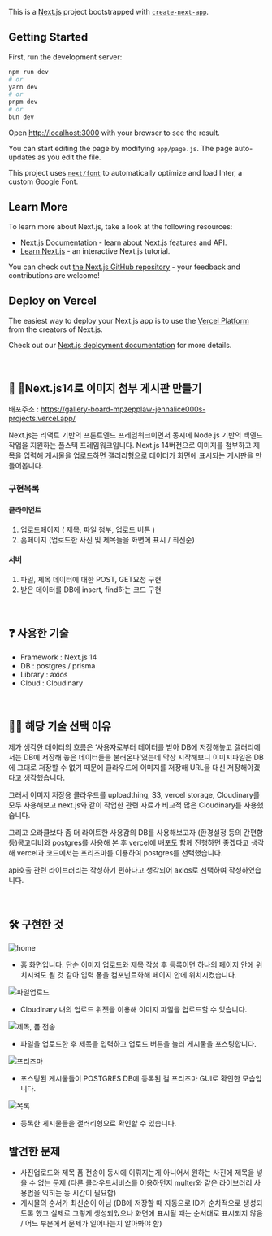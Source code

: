 This is a [Next.js](https://nextjs.org/) project bootstrapped with [`create-next-app`](https://github.com/vercel/next.js/tree/canary/packages/create-next-app).

## Getting Started

First, run the development server:

```bash
npm run dev
# or
yarn dev
# or
pnpm dev
# or
bun dev
```

Open [http://localhost:3000](http://localhost:3000) with your browser to see the result.

You can start editing the page by modifying `app/page.js`. The page auto-updates as you edit the file.

This project uses [`next/font`](https://nextjs.org/docs/basic-features/font-optimization) to automatically optimize and load Inter, a custom Google Font.

## Learn More

To learn more about Next.js, take a look at the following resources:

- [Next.js Documentation](https://nextjs.org/docs) - learn about Next.js features and API.
- [Learn Next.js](https://nextjs.org/learn) - an interactive Next.js tutorial.

You can check out [the Next.js GitHub repository](https://github.com/vercel/next.js/) - your feedback and contributions are welcome!

## Deploy on Vercel

The easiest way to deploy your Next.js app is to use the [Vercel Platform](https://vercel.com/new?utm_medium=default-template&filter=next.js&utm_source=create-next-app&utm_campaign=create-next-app-readme) from the creators of Next.js.

Check out our [Next.js deployment documentation](https://nextjs.org/docs/deployment) for more details.

<br>

## 🙌 Next.js14로 이미지 첨부 게시판 만들기

배포주소 : https://gallery-board-mpzepplaw-jennalice000s-projects.vercel.app/

Next.js는 리액트 기반의 프론트엔드 프레임워크이면서 동시에 Node.js 기반의 백엔드 작업을 지원하는 풀스택 프레임워크입니다. 
Next.js 14버전으로 이미지를 첨부하고 제목을 입력해 게시물을 업로드하면 갤러리형으로 데이터가 화면에 표시되는 게시판을 만들어봅니다.


### 구현목록

#### 클라이언트
1. 업로드페이지 ( 제목, 파일 첨부, 업로드 버튼 )
2. 홈페이지 (업로드한 사진 및 제목들을 화면에 표시  /  최신순)

#### 서버
1. 파일, 제목 데이터에 대한 POST, GET요청 구현
2. 받은 데이터를 DB에 insert, find하는 코드 구현
 
<br>

## ❓ 사용한 기술  
- Framework : Next.js 14
- DB : postgres / prisma
- Library : axios
- Cloud : Cloudinary

<br>

## 🙋‍♀️ 해당 기술 선택 이유
제가 생각한 데이터의 흐름은 ‘사용자로부터 데이터를 받아 DB에 저장해놓고 갤러리에서는 DB에 저장해 놓은 데이터들을 불러온다’였는데 막상 시작해보니 이미지파일은 DB에 그대로 저장할 수 없기 때문에 클라우드에 이미지를 저장해 URL을 대신 저장해야겠다고 생각했습니다. 

그래서 이미지 저장용 클라우드를 uploadthing, S3, vercel storage, Cloudinary를 모두 사용해보고 next.js와 같이 작업한 관련 자료가 비교적 많은  Cloudinary를 사용했습니다. 

그리고 오라클보다 좀 더 라이트한 사용감의 DB를 사용해보고자 (환경설정 등의 간편함 등)몽고디비와 postgres를 사용해 본 후 vercel에 배포도 함께 진행하면 좋곘다고 생각해 vercel과 코드에서는 프리즈마를 이용하여 postgres를 선택했습니다.

api호출 관련 라이브러리는 작성하기 편하다고 생각되어 axios로 선택하여 작성하였습니다.

<br>

## 🛠 구현한 것

![home](https://res.cloudinary.com/dssjtmnan/image/upload/v1699571213/r6ut6gddhe4jfz193qih.png) 
- 홈 화면입니다. 단순 이미지 업로드와 제목 작성 후 등록이면 하나의 페이지 안에 위치시켜도 될 것 같아 입력 폼을 컴포넌트화해 페이지 안에 위치시켰습니다.

![파일업로드](https://res.cloudinary.com/dssjtmnan/image/upload/v1699571210/wobwes7fuij4w0gkbuui.png)  
- Cloudinary 내의 업로드 위젯을 이용해 이미지 파일을 업로드할 수 있습니다.

![제목, 폼 전송](https://res.cloudinary.com/dssjtmnan/image/upload/v1699571207/v1djvzc5x1ag5lex1zjz.png)  
- 파일을 업로드한 후 제목을 입력하고 업로드 버튼을 눌러 게시물을 포스팅합니다.

![프리즈마](https://res.cloudinary.com/dssjtmnan/image/upload/v1699571206/n0bwn8a3ptrmlsfrgtcp.png)  
- 포스팅된 게시물들이 POSTGRES DB에 등록된 걸 프리즈마 GUI로 확인한 모습입니다.

![목록](https://res.cloudinary.com/dssjtmnan/image/upload/v1699571210/rgu5ku6ro8jjtlxmvn4h.png)  
- 등록한 게시물들을 갤러리형으로 확인할 수 있습니다.

## 발견한 문제

- 사진업로드와 제목 폼 전송이 동시에 이뤄지는게 아니어서 원하는 사진에 제목을 넣을 수 없는 문제
(다른 클라우드서비스를 이용하던지 multer와 같은 라이브러리 사용법을 익히는 등 시간이 필요함)
- 게시물의 순서가 최신순이 아님
(DB에 저장할 때 자동으로 ID가 순차적으로 생성되도록 했고 실제로 그렇게 생성되었으나 화면에 표시될 때는 순서대로 표시되지 않음 / 어느 부분에서 문제가 일어나는지 알아봐야 함)





